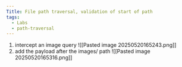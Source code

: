 ```yaml
---
Title: File path traversal, validation of start of path
tags:
  - Labs
  - path-traversal
---
```

1. intercept an image query
![[Pasted image 20250520165243.png]]
2. add the payload after the images/ path
![[Pasted image 20250520165316.png]]

